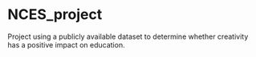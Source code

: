 # NCES_project
Project using a publicly available dataset to determine whether creativity has a positive impact on education.
